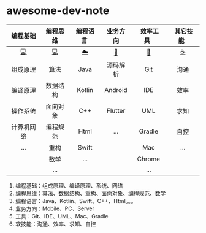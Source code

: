 # awesome-dev-note


|      编程基础      |             编程思维             |     编程语言&nbsp;     |        业务方向        |      &nbsp;效率工具&nbsp;&nbsp;      | &nbsp;其它技能&nbsp;&nbsp; |
| :-----------------: | :--------------------------: | :--------------------: | :------------------: | :--------------------------: | :--------------------: |
| [:computer:](#算法) | [:computer:](#computer-操作系统) | [:cloud:](#cloud-网络) | [:art:](#art-面向对象) | [:floppy_disk:](#floppy_disk-数据库) |  [:coffee:](#coffee-java)  |
|      组成原理       | 算法 | Java | 源码解析 | Git | 沟通 |
|      编译原理       | 数据结构 | Kotlin | Android | IDE | 效率 |
|      操作系统       | 面向对象 | C++ | Flutter | UML | 求知 |
|        计算机网络      | 编程规范 | Html | ... | Gradle | 自控 |
|       ...       | 重构 | Swift |                        | Mac | ... |
|  | 数学 | ... | | Chrome | |
|  | ... | | | ... | |

1. 编程基础：组成原理、编译原理、系统、网络
2. 编程思维：算法、数据结构、重构、面向对象、编程规范、数学
3. 编程语言：Java、Kotlin、Swift、C++、Html。。。
4. 业务方向：Mobile、PC、Server
5. 工具：Git、IDE、UML、Mac、Gradle
6. 软技能：沟通、效率、求知、自控